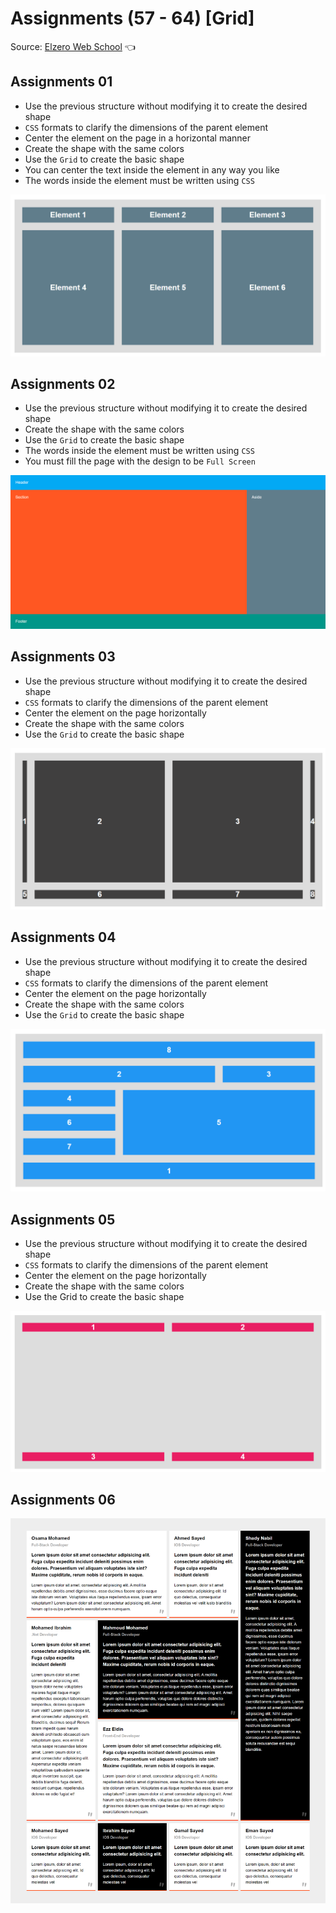 # Assignments (57 - 64) [Grid]

Source: [Elzero Web School](https://elzero.org/css-assignments-lesson-from-57-to-64/) :point_left:

## Assignments 01
- Use the previous structure without modifying it to create the desired shape
- `CSS` formats to clarify the dimensions of the parent element
- Center the element on the page in a horizontal manner
- Create the shape with the same colors
- Use the `Grid` to create the basic shape
- You can center the text inside the element in any way you like
- The words inside the element must be written using `CSS`

![Assignments 01](/57-64/Image/css-assignments-lessons-57-64-1.png)

## Assignments 02
- Use the previous structure without modifying it to create the desired shape
- Create the shape with the same colors
- Use the `Grid` to create the basic shape
- The words inside the element must be written using `CSS`
- You must fill the page with the design to be `Full Screen`

![Assignments 02](/57-64/Image/css-assignments-lessons-57-64-2.png)

## Assignments 03
- Use the previous structure without modifying it to create the desired shape
- `CSS` formats to clarify the dimensions of the parent element
- Center the element on the page horizontally
- Create the shape with the same colors
- Use the `Grid` to create the basic shape

![Assignments 03](/57-64/Image/css-assignments-lessons-57-64-3.png)

## Assignments 04
- Use the previous structure without modifying it to create the desired shape
- `CSS` formats to clarify the dimensions of the parent element
- Center the element on the page horizontally
- Create the shape with the same colors
- Use the `Grid` to create the basic shape

![Assignments 04](/57-64/Image/css-assignments-lessons-57-64-4.png)

## Assignments 05
- Use the previous structure without modifying it to create the desired shape
- `CSS` formats to clarify the dimensions of the parent element
- Center the element on the page horizontally
- Create the shape with the same colors
- Use the Grid to create the basic shape

![Assignments 05](/57-64/Image/css-assignments-lessons-57-64-5.png)

## Assignments 06

![Assignments 06](/57-64/Image/company-team-with-grid.png)